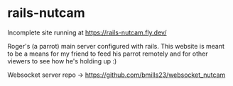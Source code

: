 # rails-nutcam
Incomplete site running at https://rails-nutcam.fly.dev/

Roger's (a parrot) main server configured with rails.  This website is meant to be a means for my friend to feed his parrot remotely and for other viewers to see how he's holding up :) 

Websocket server repo -> https://github.com/bmills23/websocket_nutcam
